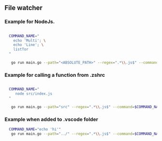 ## File watcher


### Example for NodeJs.
 ```sh

   COMMAND_NAME="
     echo 'Multi'; \
     echo 'Line'; \
     listTor 
   "

    go run main.go --path="<ABSOLUTE_PATH>" --regex=".*\\.js$" --command=$COMMAND_NAME
 ```


 ### Example for calling a function from .zshrc
 ```sh

   COMMAND_NAME="
      node src/index.js
   "

    go run main.go --path="src" --regex=".*\\.js$" --command=$COMMAND_NAME
 ```


### Example when added to .vscode folder
 ```sh
   COMMAND_NAME="echo 'hi'"
    go run main.go --path="../" --regex=".*\\.js$" --command=$COMMAND_NAME
 ```